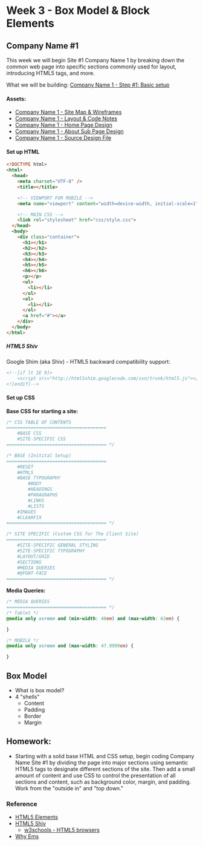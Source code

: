 # Week 3 - Box Model & Block Elements

## Company Name #1
This week we will begin Site #1 Company Name 1 by breaking down the common web page into specific sections commonly used for layout, introducing HTML5 tags, and more.

What we will be building: [Company Name 1 - Step #1: Basic setup](http://emmanuelpilande.com/art128/companyname1-step1/)

#### Assets:
- [Company Name 1 - Site Map & Wireframes](assets/CompanyName1-sitemap-wireframes.pdf)
- [Company Name 1 - Layout & Code Notes](assets/CompanyName1-notes.pdf)
- [Company Name 1 - Home Page Design](assets/CompanyName1-Design-home.jpg)
- [Company Name 1 - About Sub Page Design](assets/CompanyName1-Design-about.jpg)
- [Company Name 1 - Source Design File](assets/CompanyName1-Design.psd)


#### Set up HTML

```html
<!DOCTYPE html>
<html>
  <head>
    <meta charset="UTF-8" />
    <title></title>

    <!-- VIEWPORT FOR MOBILE -->
    <meta name="viewport" content="width=device-width, initial-scale=1">

    <!-- MAIN CSS -->
    <link rel="stylesheet" href="css/style.css">
  </head>
  <body>
    <div class="container">
      <h1></h1>
      <h2></h2>
      <h3></h3>
      <h4></h4>
      <h5></h5>
      <h6></h6>
      <p></p>
      <ul>
        <li></li>
      </ul>
      <ol>
        <li></li>
      </ol>
      <a href="#"></a>
    </div>
  </body>
</html>
```

##### HTML5 Shiv
Google Shim (aka Shiv) - HTML5 backward compatibility support:

```html
<!--[if lt IE 9]>
    <script src="http://html5shim.googlecode.com/svn/trunk/html5.js"></script>
<![endif]-->
```


#### Set up CSS
**Base CSS for starting a site:**

```css
/* CSS TABLE OF CONTENTS
=====================================
	#BASE CSS
	#SITE-SPECIFIC CSS
===================================== */

/* BASE (Initital Setup)
=====================================
	#RESET
	#HTML5
	#BASE TYPOGRAPHY
		#BODY
		#HEADINGS
		#PARAGRAPHS
		#LINKS
		#LISTS
	#IMAGES
	#CLEARFIX
===================================== */

/* SITE SPECIFIC (Custom CSS for The Client Site)
=====================================
	#SITE-SPECIFIC GENERAL STYLING
	#SITE-SPECIFIC TYPOGRAPHY
	#LAYOUT/GRID
	#SECTIONS
	#MEDIA QUERIES
	#@FONT-FACE
===================================== */
```

**Media Queries:**

```css
/* MEDIA QUERIES
===================================== */
/* Tablet */
@media only screen and (min-width: 48em) and (max-width: 62em) {

}

/* MOBILE */
@media only screen and (max-width: 47.9999em) {

}
```

## Box Model
- What is box model?
- 4 "shells"
  + Content
  + Padding
  + Border
  + Margin


## Homework:
- Starting with a solid base HTML and CSS setup, begin coding Company Name Site #1 by dividing the page into major sections using semantic HTML5 tags to designate different sections of the site. Then add a small amount of content and use CSS to control the presentation of all sections and content, such as background color, margin, and padding. Work from the "outside in" and "top down."


### Reference
- [HTML5 Elements](http://www.w3schools.com/html/html5_new_elements.asp)
- [HTML5 Shiv](https://github.com/aFarkas/html5shiv)
  + [w3schools - HTML5 browsers](http://www.w3schools.com/html/html5_browsers.asp)
- [Why Ems](https://css-tricks.com/why-ems/)
